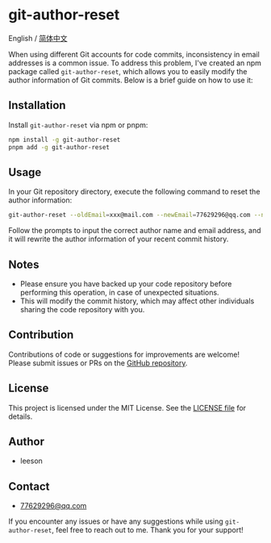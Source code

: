 # git-author-reset

English / [简体中文](./README-zh_CN.md)

When using different Git accounts for code commits, inconsistency in email addresses is a common issue. To address this problem, I've created an npm package called `git-author-reset`, which allows you to easily modify the author information of Git commits. Below is a brief guide on how to use it:

## Installation

Install `git-author-reset` via npm or pnpm:

```bash
npm install -g git-author-reset
pnpm add -g git-author-reset
```

## Usage

In your Git repository directory, execute the following command to reset the author information:

```bash
git-author-reset --oldEmail=xxx@mail.com --newEmail=77629296@qq.com --newAuthor=leeson
```

Follow the prompts to input the correct author name and email address, and it will rewrite the author information of your recent commit history.

## Notes

- Please ensure you have backed up your code repository before performing this operation, in case of unexpected situations.
- This will modify the commit history, which may affect other individuals sharing the code repository with you.

## Contribution

Contributions of code or suggestions for improvements are welcome! Please submit issues or PRs on the [GitHub repository](https://github.com/77629296/git-author-reset).

## License

This project is licensed under the MIT License. See the [LICENSE file](./LICENSE.md) for details.

## Author

- leeson

## Contact

- <77629296@qq.com>

If you encounter any issues or have any suggestions while using `git-author-reset`, feel free to reach out to me. Thank you for your support!
